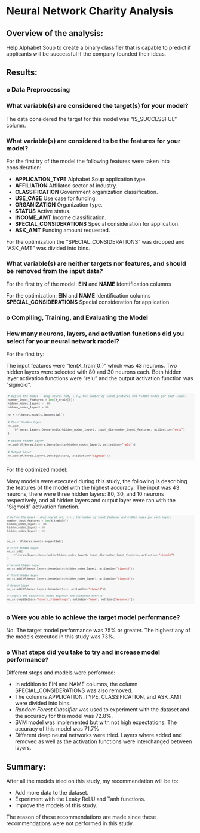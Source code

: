# Neural Network Charity Analysis


## Overview of the analysis: 
Help  Alphabet Soup to create a binary classifier that is capable to predict if applicants will be successful if the company founded their ideas.
## Results: 
### o	Data Preprocessing

### What variable(s) are considered the target(s) for your model?
The data considered the target for this model was “IS_SUCCESSFUL” column.

### What variable(s) are considered to be the features for your model?
 
For the first try of the model the following features were taken into consideration:

-	**APPLICATION_TYPE** Alphabet Soup application type.
-	**AFFILIATION** Affiliated sector of industry.
-	**CLASSIFICATION** Government organization classification.
-	**USE_CASE** Use case for funding.
-	**ORGANIZATION** Organization type.
-	**STATUS** Active status.
-	**INCOME_AMT** Income classification.
-	**SPECIAL_CONSIDERATIONS** Special consideration for application.
-	**ASK_AMT** Funding amount requested.

For the optimization the “SPECIAL_CONSIDERATIONS” was dropped and “ASK_AMT” was divided into bins.

### What variable(s) are neither targets nor features, and should be removed from the input data?

For the first try of the model:
**EIN** and **NAME** Identification columns

For the optimization:
**EIN** and **NAME** Identification columns
**SPECIAL_CONSIDERATIONS** Special consideration for application


### o	Compiling, Training, and Evaluating the Model
### How many neurons, layers, and activation functions did you select for your neural network model?

For the first try:

The input features were “len(X_train[0])” which was 43 neurons. Two hidden layers were selected with 80 and 30 neurons each. Both hidden layer activation functions were “relu” and the output activation function was “sigmoid”. 

![](https://github.com/KatiuscaQ/Neural_Network_Charity_Analysis/blob/main/Resources/first_model.PNG)

For the optimized model:

Many models were executed during this study, the following is describing the features of the model with the highest accuracy:
The input was 43 neurons, there were three hidden layers: 80, 30, and 10 neurons respectively, and all hidden layers and output layer were ran with the “Sigmoid” activation function.

![](https://github.com/KatiuscaQ/Neural_Network_Charity_Analysis/blob/main/Resources/best_model.PNG)

### o	Were you able to achieve the target model performance?
No. The target model performance was 75% or greater. The highest any of the models executed in this study was 73%. 

### o What steps did you take to try and increase model performance?

Different steps and models were performed:
-	In addition to EIN and NAME columns, the column SPECIAL_CONSIDERATIONS was also removed.
-	The columns APPLICATION_TYPE, CLASSIFICATION, and ASK_AMT were divided into bins.
-	*Random Forest Classifier* was used to experiment with the dataset and the accuracy for this model was 72.8%.
-	SVM model was implemented but with not high expectations. The accuracy of this model was 71.7%
-	Different deep neural networks were tried. Layers where added and removed as well as the activation functions were interchanged between layers.

## Summary: 

After all the models tried on this study, my recommendation will be to:

-	Add more data to the dataset. 
-	Experiment with the Leaky ReLU and Tanh functions.
-	Improve the models of this study.

The reason of these recommendations are made since these recommendations were not performed in this study.
